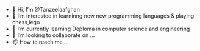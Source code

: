 - 👋 Hi, I’m @Tanzeelaafghan
- 👀 I’m interested in learninng new new programming languages & playing chess,lego
- 🌱 I’m currently learning Deploma in computer science and engineering
- 💞️ I’m looking to collaborate on ...
- 📫 How to reach me ...

<!---
Tanzeelaafghan/Tanzeelaafghan is a ✨ special ✨ repository because its `README.md` (this file) appears on your GitHub profile.
You can click the Preview link to take a look at your changes.
--->
